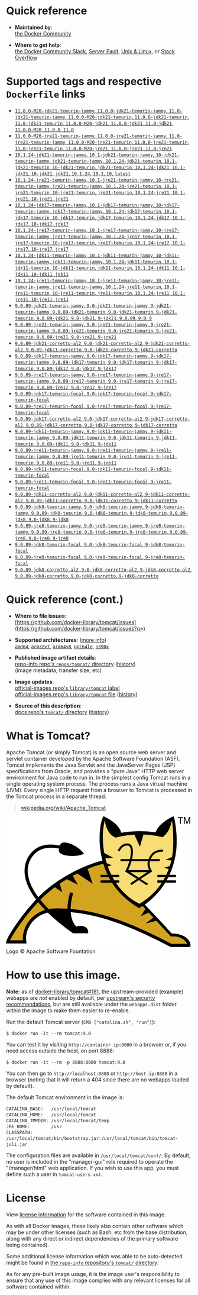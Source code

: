 <!--

********************************************************************************

WARNING:

    DO NOT EDIT "tomcat/README.md"

    IT IS AUTO-GENERATED

    (from the other files in "tomcat/" combined with a set of templates)

********************************************************************************

-->

# Quick reference

-	**Maintained by**:  
	[the Docker Community](https://github.com/docker-library/tomcat)

-	**Where to get help**:  
	[the Docker Community Slack](https://dockr.ly/comm-slack), [Server Fault](https://serverfault.com/help/on-topic), [Unix & Linux](https://unix.stackexchange.com/help/on-topic), or [Stack Overflow](https://stackoverflow.com/help/on-topic)

# Supported tags and respective `Dockerfile` links

-	[`11.0.0-M20-jdk21-temurin-jammy`, `11.0.0-jdk21-temurin-jammy`, `11.0-jdk21-temurin-jammy`, `11.0.0-M20-jdk21-temurin`, `11.0.0-jdk21-temurin`, `11.0-jdk21-temurin`, `11.0.0-M20-jdk21`, `11.0.0-jdk21`, `11.0-jdk21`, `11.0.0-M20`, `11.0.0`, `11.0`](https://github.com/docker-library/tomcat/blob/3ffa12959996cd955614a78ca73c68313245d57f/11.0/jdk21/temurin-jammy/Dockerfile)
-	[`11.0.0-M20-jre21-temurin-jammy`, `11.0.0-jre21-temurin-jammy`, `11.0-jre21-temurin-jammy`, `11.0.0-M20-jre21-temurin`, `11.0.0-jre21-temurin`, `11.0-jre21-temurin`, `11.0.0-M20-jre21`, `11.0.0-jre21`, `11.0-jre21`](https://github.com/docker-library/tomcat/blob/3ffa12959996cd955614a78ca73c68313245d57f/11.0/jre21/temurin-jammy/Dockerfile)
-	[`10.1.24-jdk21-temurin-jammy`, `10.1-jdk21-temurin-jammy`, `10-jdk21-temurin-jammy`, `jdk21-temurin-jammy`, `10.1.24-jdk21-temurin`, `10.1-jdk21-temurin`, `10-jdk21-temurin`, `jdk21-temurin`, `10.1.24-jdk21`, `10.1-jdk21`, `10-jdk21`, `jdk21`, `10.1.24`, `10.1`, `10`, `latest`](https://github.com/docker-library/tomcat/blob/065b183fdf5b4ab6f4450e73db6b52d4237f212a/10.1/jdk21/temurin-jammy/Dockerfile)
-	[`10.1.24-jre21-temurin-jammy`, `10.1-jre21-temurin-jammy`, `10-jre21-temurin-jammy`, `jre21-temurin-jammy`, `10.1.24-jre21-temurin`, `10.1-jre21-temurin`, `10-jre21-temurin`, `jre21-temurin`, `10.1.24-jre21`, `10.1-jre21`, `10-jre21`, `jre21`](https://github.com/docker-library/tomcat/blob/065b183fdf5b4ab6f4450e73db6b52d4237f212a/10.1/jre21/temurin-jammy/Dockerfile)
-	[`10.1.24-jdk17-temurin-jammy`, `10.1-jdk17-temurin-jammy`, `10-jdk17-temurin-jammy`, `jdk17-temurin-jammy`, `10.1.24-jdk17-temurin`, `10.1-jdk17-temurin`, `10-jdk17-temurin`, `jdk17-temurin`, `10.1.24-jdk17`, `10.1-jdk17`, `10-jdk17`, `jdk17`](https://github.com/docker-library/tomcat/blob/065b183fdf5b4ab6f4450e73db6b52d4237f212a/10.1/jdk17/temurin-jammy/Dockerfile)
-	[`10.1.24-jre17-temurin-jammy`, `10.1-jre17-temurin-jammy`, `10-jre17-temurin-jammy`, `jre17-temurin-jammy`, `10.1.24-jre17-temurin`, `10.1-jre17-temurin`, `10-jre17-temurin`, `jre17-temurin`, `10.1.24-jre17`, `10.1-jre17`, `10-jre17`, `jre17`](https://github.com/docker-library/tomcat/blob/065b183fdf5b4ab6f4450e73db6b52d4237f212a/10.1/jre17/temurin-jammy/Dockerfile)
-	[`10.1.24-jdk11-temurin-jammy`, `10.1-jdk11-temurin-jammy`, `10-jdk11-temurin-jammy`, `jdk11-temurin-jammy`, `10.1.24-jdk11-temurin`, `10.1-jdk11-temurin`, `10-jdk11-temurin`, `jdk11-temurin`, `10.1.24-jdk11`, `10.1-jdk11`, `10-jdk11`, `jdk11`](https://github.com/docker-library/tomcat/blob/065b183fdf5b4ab6f4450e73db6b52d4237f212a/10.1/jdk11/temurin-jammy/Dockerfile)
-	[`10.1.24-jre11-temurin-jammy`, `10.1-jre11-temurin-jammy`, `10-jre11-temurin-jammy`, `jre11-temurin-jammy`, `10.1.24-jre11-temurin`, `10.1-jre11-temurin`, `10-jre11-temurin`, `jre11-temurin`, `10.1.24-jre11`, `10.1-jre11`, `10-jre11`, `jre11`](https://github.com/docker-library/tomcat/blob/065b183fdf5b4ab6f4450e73db6b52d4237f212a/10.1/jre11/temurin-jammy/Dockerfile)
-	[`9.0.89-jdk21-temurin-jammy`, `9.0-jdk21-temurin-jammy`, `9-jdk21-temurin-jammy`, `9.0.89-jdk21-temurin`, `9.0-jdk21-temurin`, `9-jdk21-temurin`, `9.0.89-jdk21`, `9.0-jdk21`, `9-jdk21`, `9.0.89`, `9.0`, `9`](https://github.com/docker-library/tomcat/blob/298c17aede306f790b36301ca6eb1eb12a5fb204/9.0/jdk21/temurin-jammy/Dockerfile)
-	[`9.0.89-jre21-temurin-jammy`, `9.0-jre21-temurin-jammy`, `9-jre21-temurin-jammy`, `9.0.89-jre21-temurin`, `9.0-jre21-temurin`, `9-jre21-temurin`, `9.0.89-jre21`, `9.0-jre21`, `9-jre21`](https://github.com/docker-library/tomcat/blob/298c17aede306f790b36301ca6eb1eb12a5fb204/9.0/jre21/temurin-jammy/Dockerfile)
-	[`9.0.89-jdk21-corretto-al2`, `9.0-jdk21-corretto-al2`, `9-jdk21-corretto-al2`, `9.0.89-jdk21-corretto`, `9.0-jdk21-corretto`, `9-jdk21-corretto`](https://github.com/docker-library/tomcat/blob/298c17aede306f790b36301ca6eb1eb12a5fb204/9.0/jdk21/corretto-al2/Dockerfile)
-	[`9.0.89-jdk17-temurin-jammy`, `9.0-jdk17-temurin-jammy`, `9-jdk17-temurin-jammy`, `9.0.89-jdk17-temurin`, `9.0-jdk17-temurin`, `9-jdk17-temurin`, `9.0.89-jdk17`, `9.0-jdk17`, `9-jdk17`](https://github.com/docker-library/tomcat/blob/298c17aede306f790b36301ca6eb1eb12a5fb204/9.0/jdk17/temurin-jammy/Dockerfile)
-	[`9.0.89-jre17-temurin-jammy`, `9.0-jre17-temurin-jammy`, `9-jre17-temurin-jammy`, `9.0.89-jre17-temurin`, `9.0-jre17-temurin`, `9-jre17-temurin`, `9.0.89-jre17`, `9.0-jre17`, `9-jre17`](https://github.com/docker-library/tomcat/blob/298c17aede306f790b36301ca6eb1eb12a5fb204/9.0/jre17/temurin-jammy/Dockerfile)
-	[`9.0.89-jdk17-temurin-focal`, `9.0-jdk17-temurin-focal`, `9-jdk17-temurin-focal`](https://github.com/docker-library/tomcat/blob/298c17aede306f790b36301ca6eb1eb12a5fb204/9.0/jdk17/temurin-focal/Dockerfile)
-	[`9.0.89-jre17-temurin-focal`, `9.0-jre17-temurin-focal`, `9-jre17-temurin-focal`](https://github.com/docker-library/tomcat/blob/298c17aede306f790b36301ca6eb1eb12a5fb204/9.0/jre17/temurin-focal/Dockerfile)
-	[`9.0.89-jdk17-corretto-al2`, `9.0-jdk17-corretto-al2`, `9-jdk17-corretto-al2`, `9.0.89-jdk17-corretto`, `9.0-jdk17-corretto`, `9-jdk17-corretto`](https://github.com/docker-library/tomcat/blob/298c17aede306f790b36301ca6eb1eb12a5fb204/9.0/jdk17/corretto-al2/Dockerfile)
-	[`9.0.89-jdk11-temurin-jammy`, `9.0-jdk11-temurin-jammy`, `9-jdk11-temurin-jammy`, `9.0.89-jdk11-temurin`, `9.0-jdk11-temurin`, `9-jdk11-temurin`, `9.0.89-jdk11`, `9.0-jdk11`, `9-jdk11`](https://github.com/docker-library/tomcat/blob/298c17aede306f790b36301ca6eb1eb12a5fb204/9.0/jdk11/temurin-jammy/Dockerfile)
-	[`9.0.89-jre11-temurin-jammy`, `9.0-jre11-temurin-jammy`, `9-jre11-temurin-jammy`, `9.0.89-jre11-temurin`, `9.0-jre11-temurin`, `9-jre11-temurin`, `9.0.89-jre11`, `9.0-jre11`, `9-jre11`](https://github.com/docker-library/tomcat/blob/298c17aede306f790b36301ca6eb1eb12a5fb204/9.0/jre11/temurin-jammy/Dockerfile)
-	[`9.0.89-jdk11-temurin-focal`, `9.0-jdk11-temurin-focal`, `9-jdk11-temurin-focal`](https://github.com/docker-library/tomcat/blob/298c17aede306f790b36301ca6eb1eb12a5fb204/9.0/jdk11/temurin-focal/Dockerfile)
-	[`9.0.89-jre11-temurin-focal`, `9.0-jre11-temurin-focal`, `9-jre11-temurin-focal`](https://github.com/docker-library/tomcat/blob/298c17aede306f790b36301ca6eb1eb12a5fb204/9.0/jre11/temurin-focal/Dockerfile)
-	[`9.0.89-jdk11-corretto-al2`, `9.0-jdk11-corretto-al2`, `9-jdk11-corretto-al2`, `9.0.89-jdk11-corretto`, `9.0-jdk11-corretto`, `9-jdk11-corretto`](https://github.com/docker-library/tomcat/blob/298c17aede306f790b36301ca6eb1eb12a5fb204/9.0/jdk11/corretto-al2/Dockerfile)
-	[`9.0.89-jdk8-temurin-jammy`, `9.0-jdk8-temurin-jammy`, `9-jdk8-temurin-jammy`, `9.0.89-jdk8-temurin`, `9.0-jdk8-temurin`, `9-jdk8-temurin`, `9.0.89-jdk8`, `9.0-jdk8`, `9-jdk8`](https://github.com/docker-library/tomcat/blob/298c17aede306f790b36301ca6eb1eb12a5fb204/9.0/jdk8/temurin-jammy/Dockerfile)
-	[`9.0.89-jre8-temurin-jammy`, `9.0-jre8-temurin-jammy`, `9-jre8-temurin-jammy`, `9.0.89-jre8-temurin`, `9.0-jre8-temurin`, `9-jre8-temurin`, `9.0.89-jre8`, `9.0-jre8`, `9-jre8`](https://github.com/docker-library/tomcat/blob/298c17aede306f790b36301ca6eb1eb12a5fb204/9.0/jre8/temurin-jammy/Dockerfile)
-	[`9.0.89-jdk8-temurin-focal`, `9.0-jdk8-temurin-focal`, `9-jdk8-temurin-focal`](https://github.com/docker-library/tomcat/blob/298c17aede306f790b36301ca6eb1eb12a5fb204/9.0/jdk8/temurin-focal/Dockerfile)
-	[`9.0.89-jre8-temurin-focal`, `9.0-jre8-temurin-focal`, `9-jre8-temurin-focal`](https://github.com/docker-library/tomcat/blob/298c17aede306f790b36301ca6eb1eb12a5fb204/9.0/jre8/temurin-focal/Dockerfile)
-	[`9.0.89-jdk8-corretto-al2`, `9.0-jdk8-corretto-al2`, `9-jdk8-corretto-al2`, `9.0.89-jdk8-corretto`, `9.0-jdk8-corretto`, `9-jdk8-corretto`](https://github.com/docker-library/tomcat/blob/298c17aede306f790b36301ca6eb1eb12a5fb204/9.0/jdk8/corretto-al2/Dockerfile)

# Quick reference (cont.)

-	**Where to file issues**:  
	[https://github.com/docker-library/tomcat/issues](https://github.com/docker-library/tomcat/issues?q=)

-	**Supported architectures**: ([more info](https://github.com/docker-library/official-images#architectures-other-than-amd64))  
	[`amd64`](https://hub.docker.com/r/amd64/tomcat/), [`arm32v7`](https://hub.docker.com/r/arm32v7/tomcat/), [`arm64v8`](https://hub.docker.com/r/arm64v8/tomcat/), [`ppc64le`](https://hub.docker.com/r/ppc64le/tomcat/), [`s390x`](https://hub.docker.com/r/s390x/tomcat/)

-	**Published image artifact details**:  
	[repo-info repo's `repos/tomcat/` directory](https://github.com/docker-library/repo-info/blob/master/repos/tomcat) ([history](https://github.com/docker-library/repo-info/commits/master/repos/tomcat))  
	(image metadata, transfer size, etc)

-	**Image updates**:  
	[official-images repo's `library/tomcat` label](https://github.com/docker-library/official-images/issues?q=label%3Alibrary%2Ftomcat)  
	[official-images repo's `library/tomcat` file](https://github.com/docker-library/official-images/blob/master/library/tomcat) ([history](https://github.com/docker-library/official-images/commits/master/library/tomcat))

-	**Source of this description**:  
	[docs repo's `tomcat/` directory](https://github.com/docker-library/docs/tree/master/tomcat) ([history](https://github.com/docker-library/docs/commits/master/tomcat))

# What is Tomcat?

Apache Tomcat (or simply Tomcat) is an open source web server and servlet container developed by the Apache Software Foundation (ASF). Tomcat implements the Java Servlet and the JavaServer Pages (JSP) specifications from Oracle, and provides a "pure Java" HTTP web server environment for Java code to run in. In the simplest config Tomcat runs in a single operating system process. The process runs a Java virtual machine (JVM). Every single HTTP request from a browser to Tomcat is processed in the Tomcat process in a separate thread.

> [wikipedia.org/wiki/Apache_Tomcat](https://en.wikipedia.org/wiki/Apache_Tomcat)

![logo](https://raw.githubusercontent.com/docker-library/docs/8e31eb93a02d504d0cfe1da435aa31b377fc627d/tomcat/logo.png)Logo &copy; Apache Software Fountation

# How to use this image.

**Note:** as of [docker-library/tomcat#181](https://github.com/docker-library/tomcat/pull/181), the upstream-provided (example) webapps are *not* enabled by default, per [upstream's security recommendations](https://tomcat.apache.org/tomcat-9.0-doc/security-howto.html#Default_web_applications), but are still available under the `webapps.dist` folder within the image to make them easier to re-enable.

Run the default Tomcat server (`CMD ["catalina.sh", "run"]`):

```console
$ docker run -it --rm tomcat:9.0
```

You can test it by visiting `http://container-ip:8080` in a browser or, if you need access outside the host, on port 8888:

```console
$ docker run -it --rm -p 8888:8080 tomcat:9.0
```

You can then go to `http://localhost:8888` or `http://host-ip:8888` in a browser (noting that it will return a 404 since there are no webapps loaded by default).

The default Tomcat environment in the image is:

	CATALINA_BASE:   /usr/local/tomcat
	CATALINA_HOME:   /usr/local/tomcat
	CATALINA_TMPDIR: /usr/local/tomcat/temp
	JRE_HOME:        /usr
	CLASSPATH:       /usr/local/tomcat/bin/bootstrap.jar:/usr/local/tomcat/bin/tomcat-juli.jar

The configuration files are available in `/usr/local/tomcat/conf/`. By default, no user is included in the "manager-gui" role required to operate the "/manager/html" web application. If you wish to use this app, you must define such a user in `tomcat-users.xml`.

# License

View [license information](https://www.apache.org/licenses/LICENSE-2.0) for the software contained in this image.

As with all Docker images, these likely also contain other software which may be under other licenses (such as Bash, etc from the base distribution, along with any direct or indirect dependencies of the primary software being contained).

Some additional license information which was able to be auto-detected might be found in [the `repo-info` repository's `tomcat/` directory](https://github.com/docker-library/repo-info/tree/master/repos/tomcat).

As for any pre-built image usage, it is the image user's responsibility to ensure that any use of this image complies with any relevant licenses for all software contained within.
